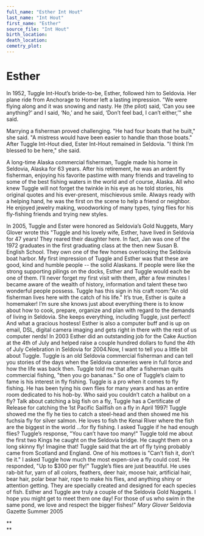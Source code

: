 ```yaml
---
full_name: "Esther Int Hout"
last_name: "Int Hout"
first_name: "Esther"
source_file: "Int Hout"
birth_location:
death_location:
cemetry_plot: 
---
```

# Esther

In 1952, Tuggle Int-Hout’s bride-to-be, Esther, followed him to
Seldovia. Her plane ride from Anchorage to Homer left a lasting
impression. "We were flying along and it was snowing and nasty. He (the
pilot) said, ‘Can you see anything?’ and I said, ‘No,’ and he said,
‘Don’t feel bad, I can’t either,’" she said.

Marrying a fisherman proved challenging. "He had four boats that he
built," she said. "A mistress would have been easier to handle than
those boats." After Tuggle Int-Hout died, Ester Int-Hout remained in
Seldovia. "I think I’m blessed to be here," she said.

A long-time Alaska commercial fisherman, Tuggle made his home in
Seldovia, Alaska for 63 years. After his retirement, he was an ardent
fly fisherman, enjoying his favorite pastime with many friends and
traveling to some of the best fishing waters in the world and of course,
Alaska. All who knew Tuggle will not forget the twinkle in his eye as he
told stories, his original quotes and his ever-present, mischievous
smile. Always ready with a helping hand, he was the first on the scene
to help a friend or neighbor. He enjoyed jewelry making, woodworking of
many types, tying flies for his fly-fishing friends and trying new
styles.

In 2005, Tuggle and Ester were honored as Seldovia’s Gold Nuggets, Mary
Glover wrote this "Tuggle and his lovely wife, Esther, have lived in
Seldovia for 47 years\! They reared their daughter here. In fact, Jan
was one of the 1972 graduates in the first graduating class at the then
new Susan B. English School. They own one of the few homes overlooking
the Seldovia boat harbor. My first impression of Tuggle and Esther was
that these are good, kind and humble people -- the solid Alaskans. If
people were like the strong supporting pilings on the docks, Esther and
Tuggle would each be one of them. I’ll never forget my first visit with
them, after a few minutes I became aware of the wealth of history,
information and talent these two wonderful people possess. Tuggle has
this sign in his craft room:"An old fisherman lives here with the catch
of his life." It’s true, Esther is quite a homemaker\! I’m sure she
knows just about everything there is to know about how to cook, prepare,
organize and plan with regard to the demands of living in Seldovia. She
keeps everything, including Tuggle, just perfect\! And what a gracious
hostess\! Esther is also a computer buff and is up on email, DSL,
digital camera imaging and gets right in there with the rest of us
computer nerds\! In 2003 Esther did an outstanding job for the Cake
Auction at the 4th of July and helped raise a couple hundred dollars to
fund the 4th of July Celebration in Seldovia for 2004.Now, I want to
tell you a little bit about Tuggle. Tuggle is an old Seldovia commercial
fisherman and can tell you stories of the days when the Seldovia
canneries were in full force and how the life was back then. Tuggle told
me that after a fisherman quits commercial fishing, "then you go
bananas." So one of Tuggle’s claim to fame is his interest in fly
fishing. Tuggle is a pro when it comes to fly fishing. He has been tying
his own flies for many years and has an entire room dedicated to his
hob-by. Who said you couldn’t catch a halibut on a fly? Talk about
catching a big fish on a fly, Tuggle has a Certificate of Release for
catching the 1st Pacific Sailfish on a fly in April 1997\! Tuggle showed
me the fly he ties to catch a steel-head and then showed me his fuchsia
fly for silver salmon. He loves to fish the Kenai River where the fish
are the biggest in the world ...for fly fishing. I asked Tuggle if he
had enough flies? Tuggle’s response, "You can’t have too many\!" Tuggle
told me about the first two Kings he caught on the Seldovia bridge. He
caught them on a long skinny fly\! Imagine that\! Tuggle said that the
art of fly tying probably came from Scotland and England. One of his
mottoes is "Can’t fish it, don’t tie it." I asked Tuggle how much the
most expen-sive a fly could cost. He responded, "Up to $300 per fly\!"
Tuggle’s flies are just beautiful. He uses rab-bit fur, yarn of all
colors, feathers, deer hair, moose hair, artificial hair, bear hair,
polar bear hair, rope to make his flies, and anything shiny or attention
getting. They are specially created and designed for each species of
fish. Esther and Tuggle are truly a couple of the Seldovia Gold Nuggets.
I hope you might get to meet them one day\! For those of us who swim in
the same pond, we love and respect the bigger fishes\!" *Mary Glover*
Seldovia Gazette Summer 2005

**  
**

